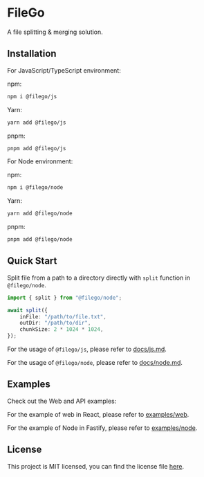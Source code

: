 # FileGo

A file splitting & merging solution.

## Installation

For JavaScript/TypeScript environment:

npm:

```bash
npm i @filego/js
```

Yarn:

```bash
yarn add @filego/js
```

pnpm:

```bash
pnpm add @filego/js
```

For Node environment:

npm:

```bash
npm i @filego/node
```

Yarn:

```bash
yarn add @filego/node
```

pnpm:

```bash
pnpm add @filego/node
```

## Quick Start

Split file from a path to a directory directly with `split` function in `@filego/node`.

```typescript
import { split } from "@filego/node";

await split({
    inFile: "/path/to/file.txt",
    outDir: "/path/to/dir",
    chunkSize: 2 * 1024 * 1024,
});
```

For the usage of `@filego/js`, please refer to [docs/js.md](./docs/js.md).

For the usage of `@filego/node`, please refer to [docs/node.md](./docs/node.md).

## Examples

Check out the Web and API examples:

For the example of web in React, please refer to [examples/web](./examples/web/).

For the example of Node in Fastify, please refer to [examples/node](./examples/node/).

## License

This project is MIT licensed, you can find the license file [here](./LICENSE).
